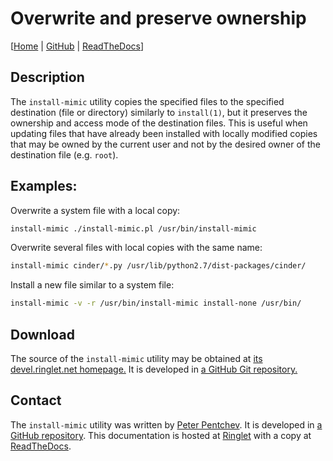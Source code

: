<!--
SPDX-FileCopyrightText: Peter Pentchev <roam@ringlet.net>
SPDX-License-Identifier: BSD-2-Clause
-->

# Overwrite and preserve ownership

\[[Home][ringlet-home] | [GitHub][github] | [ReadTheDocs][readthedocs]\]

## Description

The `install-mimic` utility copies the specified files to the specified
destination (file or directory) similarly to `install(1)`, but it preserves
the ownership and access mode of the destination files.  This is useful when
updating files that have already been installed with locally modified copies
that may be owned by the current user and not by the desired owner of the
destination file (e.g. `root`).

## Examples:

Overwrite a system file with a local copy:

``` sh
install-mimic ./install-mimic.pl /usr/bin/install-mimic
```

Overwrite several files with local copies with the same name:

``` sh
install-mimic cinder/*.py /usr/lib/python2.7/dist-packages/cinder/
```

Install a new file similar to a system file:

``` sh
install-mimic -v -r /usr/bin/install-mimic install-none /usr/bin/
```

## Download

The source of the `install-mimic` utility may be obtained at
[its devel.ringlet.net homepage.][ringlet-home]  It is developed in
[a GitHub Git repository.][github]

## Contact

The `install-mimic` utility was written by [Peter Pentchev][roam].
It is developed in [a GitHub repository][github]. This documentation is
hosted at [Ringlet][ringlet-home] with a copy at [ReadTheDocs][readthedocs].

[roam]: mailto:roam@ringlet.net "Peter Pentchev"
[github]: https://github.com/ppentchev/install-mimic "The install-mimic GitHub repository"
[readthedocs]: https://install-mimic.readthedocs.io/ "The install-mimic ReadTheDocs page"
[ringlet-home]: https://devel.ringlet.net/misc/install-mimic/ "The Ringlet install-mimic homepage"
